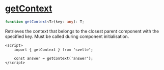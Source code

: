 # [getContext](https://svelte.dev/docs/svelte#getcontext)
```ts
function getContext<T>(key: any): T;
```
Retrieves the context that belongs to the closest parent component with the specified key. Must be called during component initialisation.
```sveltehtml
<script>
	import { getContext } from 'svelte';

	const answer = getContext('answer');
</script>
```
